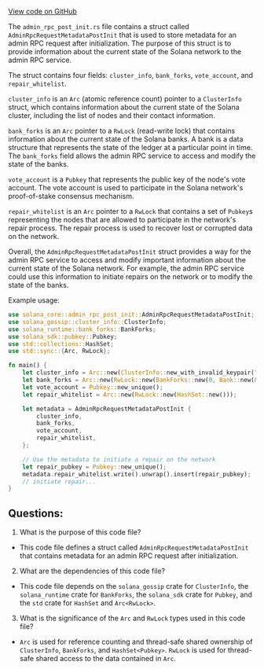 [View code on GitHub](https://github.com/solana-labs/solana/blob/master/core/src/admin_rpc_post_init.rs)

The `admin_rpc_post_init.rs` file contains a struct called `AdminRpcRequestMetadataPostInit` that is used to store metadata for an admin RPC request after initialization. The purpose of this struct is to provide information about the current state of the Solana network to the admin RPC service.

The struct contains four fields: `cluster_info`, `bank_forks`, `vote_account`, and `repair_whitelist`. 

`cluster_info` is an `Arc` (atomic reference count) pointer to a `ClusterInfo` struct, which contains information about the current state of the Solana cluster, including the list of nodes and their contact information.

`bank_forks` is an `Arc` pointer to a `RwLock` (read-write lock) that contains information about the current state of the Solana banks. A bank is a data structure that represents the state of the ledger at a particular point in time. The `bank_forks` field allows the admin RPC service to access and modify the state of the banks.

`vote_account` is a `Pubkey` that represents the public key of the node's vote account. The vote account is used to participate in the Solana network's proof-of-stake consensus mechanism.

`repair_whitelist` is an `Arc` pointer to a `RwLock` that contains a set of `Pubkey`s representing the nodes that are allowed to participate in the network's repair process. The repair process is used to recover lost or corrupted data on the network.

Overall, the `AdminRpcRequestMetadataPostInit` struct provides a way for the admin RPC service to access and modify important information about the current state of the Solana network. For example, the admin RPC service could use this information to initiate repairs on the network or to modify the state of the banks. 

Example usage:

```rust
use solana_core::admin_rpc_post_init::AdminRpcRequestMetadataPostInit;
use solana_gossip::cluster_info::ClusterInfo;
use solana_runtime::bank_forks::BankForks;
use solana_sdk::pubkey::Pubkey;
use std::collections::HashSet;
use std::sync::{Arc, RwLock};

fn main() {
    let cluster_info = Arc::new(ClusterInfo::new_with_invalid_keypair("127.0.0.1:8000".parse().unwrap()));
    let bank_forks = Arc::new(RwLock::new(BankForks::new(0, Bank::new(&GenesisConfig::default()))));
    let vote_account = Pubkey::new_unique();
    let repair_whitelist = Arc::new(RwLock::new(HashSet::new()));

    let metadata = AdminRpcRequestMetadataPostInit {
        cluster_info,
        bank_forks,
        vote_account,
        repair_whitelist,
    };

    // Use the metadata to initiate a repair on the network
    let repair_pubkey = Pubkey::new_unique();
    metadata.repair_whitelist.write().unwrap().insert(repair_pubkey);
    // initiate repair...
}
```
## Questions: 
 1. What is the purpose of this code file?
- This code file defines a struct called `AdminRpcRequestMetadataPostInit` that contains metadata for an admin RPC request after initialization.

2. What are the dependencies of this code file?
- This code file depends on the `solana_gossip` crate for `ClusterInfo`, the `solana_runtime` crate for `BankForks`, the `solana_sdk` crate for `Pubkey`, and the `std` crate for `HashSet` and `Arc<RwLock>`.

3. What is the significance of the `Arc` and `RwLock` types used in this code file?
- `Arc` is used for reference counting and thread-safe shared ownership of `ClusterInfo`, `BankForks`, and `HashSet<Pubkey>`. `RwLock` is used for thread-safe shared access to the data contained in `Arc`.